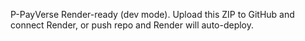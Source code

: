 P-PayVerse Render-ready (dev mode). Upload this ZIP to GitHub and connect Render, or push repo and Render will auto-deploy.